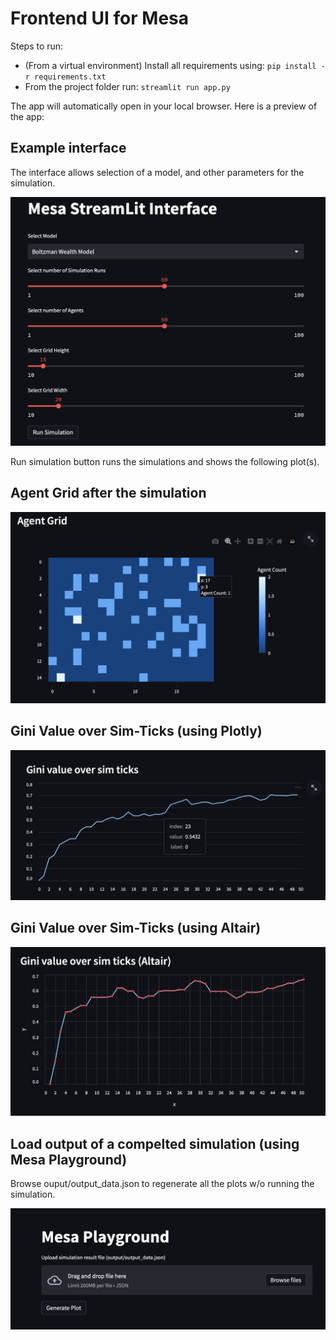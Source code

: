 # Frontend UI for Mesa

Steps to run:

- (From a virtual environment) Install all requirements using: `pip install -r requirements.txt`
- From the project folder run: `streamlit run app.py`

The app will automatically open in your local browser. Here is a preview of the app: 

## Example interface
The interface allows selection of a model, and other parameters for the simulation.

![Main Interface](/data/inteface_boltmann.png?)

Run simulation button runs the simulations and shows the following plot(s).
## Agent Grid after the simulation
![Agent Grid](data/grid.png?raw=true)

## Gini Value over Sim-Ticks (using Plotly)
![Agent Grid](data/gini.png?raw=true)

## Gini Value over Sim-Ticks (using Altair)
![Agent Grid](data/altair_line.png?raw=true)

## Load output of a compelted simulation (using Mesa Playground)
Browse ouput/output_data.json to regenerate all the plots w/o running the simulation.

![Agent Grid](data/playground.png?raw=true)

